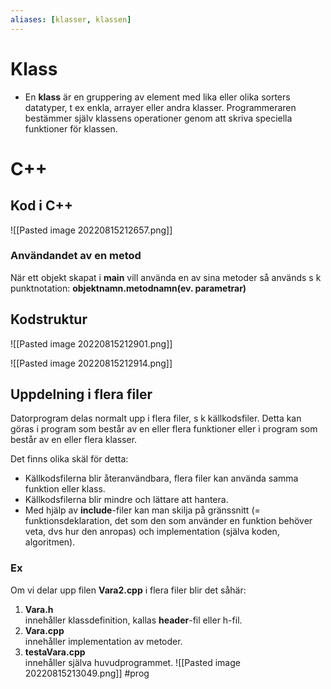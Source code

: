 ```yaml
---
aliases: [klasser, klassen]
---
```

# Klass
- En **klass** är en gruppering av element med lika eller olika sorters datatyper, t ex enkla, arrayer eller andra klasser. Programmeraren bestämmer själv klassens operationer genom att skriva speciella funktioner för klassen.

# C++
## Kod i C++
![[Pasted image 20220815212657.png]]

### Användandet av en metod
När ett objekt skapat i **main** vill använda en av sina metoder så används s k punktnotation:
**objektnamn.metodnamn(ev. parametrar)**

## Kodstruktur
![[Pasted image 20220815212901.png]]

![[Pasted image 20220815212914.png]]

## Uppdelning i flera filer
Datorprogram delas normalt upp i flera filer, s k källkodsfiler. Detta kan göras i program som består av en eller flera funktioner eller i program som består av en eller flera klasser.

Det finns olika skäl för detta:

-   Källkodsfilerna blir återanvändbara, flera filer kan använda samma funktion eller klass.
-   Källkodsfilerna blir mindre och lättare att hantera.
-   Med hjälp av **include**-filer kan man skilja på gränssnitt (= funktionsdeklaration, det som den som använder en funktion behöver veta, dvs hur den anropas) och implementation (själva koden, algoritmen).

### Ex
Om vi delar upp filen **Vara2.cpp** i flera filer blir det såhär:

1.  **Vara.h**  
    innehåller klassdefinition, kallas **header**-fil eller h-fil.
2.  **Vara.cpp**  
    innehåller implementation av metoder.
3.  **testaVara.cpp**  
    innehåller själva huvudprogrammet.
![[Pasted image 20220815213049.png]]
#prog 